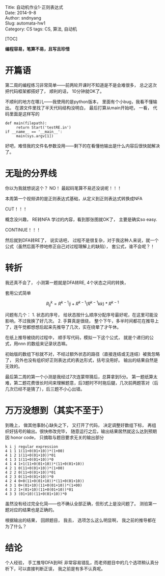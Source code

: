 Title:  自动机作业1-正则表达式  
Date: 2014-9-8        
Author: sndnyang  
Slug: automata-hw1   
Category: CS
tags: CS, 算法, 自动机  

[TOC]

**编程容易，笔算不易，且写且珍惜**

# 开篇语
第二周的编程练习非常简单——前两轮开课时不知道是不是会难很多， 总之这次把代码框架都搭好了， 顺利的话， 10分钟就OK了。

不顺利的地方在哪儿——我使用的是python版本， 里面有个小bug，我看不懂输出。 在源文件里找了半天代码结构没明白， 最后打算从main开始吧， 一看， 代码里面是这样写的

    def main(filepath):
         return Start('testRE.in')
    if __name__ == '__main__':
         main(sys.argv[1])

好吧，难怪我的文件名参数没用——剩下的在看懂他输出是什么内容后很快就解决了。

# 无耻的分界线
你以为我就想说这个？ NO！ 最起码笔算不易还没说呢！！！

本周第一个视频讲的是正则表达式基础，从定义到正则表达式转换成NFA

CUT！！！

概念没兴趣， RE转NFA 学过的内容，看到那张图就OK了， 主要是确实so easy.

CONTINUE！！！

然后就到DFA转RE了， 说实话吧， 过程不是很复杂，对于我这种人来说，就一个公式（虽然后面不停地修正自己对过程理解上的缺陷）， 套公式，谁不会呢？！

# 转折

我还真不会了， 小测第一题就是DFA转RE, 4个状态之间的转换，

套用公式简单

$$ R^k_{ij} =R^{k-1}{ij} + R^{k-1}(R^{k-1}{kk})* R^{k-1} $$

问题有几个： 1. 状态的序号， 给状态按什么顺序分配序号最好呢，在这里可能没影响，不过我换了好几次。 2. 手算真是很绕， 整个下午，多半时间都花在推导上了，连午觉都想想后起来先推导了几次，实在绕晕了才午休。

在纸上推导被绕的过程中， 顺手写代码，模拟一下这个公式， 就是个递归的公式，用nnn 的数组来记录状态嘛。

初始版的数组下标就不对，不经过额外状态的路径（直接连结或无连结）被我忽略了， 另外也没有组织好正则表达式的表达形式，括号没用好。 输出的结果自然是无效的。

最后第二周的第一个小测是我经过7次连蒙带猜后，总算拿到5分。 第一题纸算太难，第二题花费很长时间来理解题意，后3题时不时拖后腿，几次前两题答对（后几次已经不是猜了），后三题不小心出错。

# 万万没想到（其实不至于）
到晚上， 做其他事耐心缺失之下， 又打开了代码， 决定调整好数组下标， 再组织好括号的输出。很快修改完毕， 随意运行之后，输出结果居然就这么达到预期 因 honor code， 只摘取与题目要求无关的输出部分

    k i j regular expression
    4 1 1 1(11+0(01+10))*(1+00)
    4 1 2 1(11+0(01+10))*01
    4 1 3 1(11+0(01+10))*0
    4 1 4 1+1(11+0(01+10))*(11+0(01+10))
    4 2 1 0(11+0(01+10))*(1+00)
    4 2 2 0(11+0(01+10))*01
    4 2 3 0(11+0(01+10))*0
    4 2 4 0+0(11+0(01+10))*(11+0(01+10))
    4 3 1 0+(01+10)(11+0(01+10))*(1+00)
    4 3 2 1+(01+10)(11+0(01+10))*01
    4 3 3 (01+10)(11+0(01+10))*0

虽然没有经过完全化简——也不确认全部正确，但形式上是没问题了。 测验第一题对应的结果也是正确的。

根据输出的结果， 回顾题目， 我去， 选项怎么这么明显啊， 我之前的推导都在为了什么？

# 结论

个人经验， 手工推导DFA到RE 非常容易错乱，而老师题目中的几个选项稍认真分析下，可以直接判断正误， 我之前是有多不认真呢。

